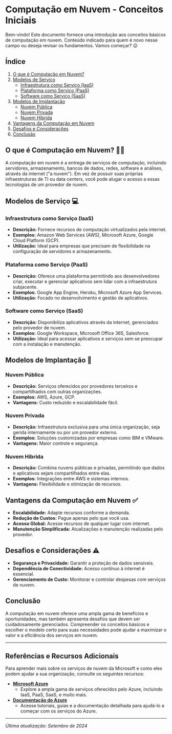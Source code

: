 # Computação em Nuvem - Conceitos Iniciais

Bem-vindo! Este documento fornece uma introdução aos conceitos básicos de computação em nuvem.
Conteúdo indicado para quem é novo nesse campo ou deseja revisar os fundamentos. Vamos começar? 😉

## Índice

1. [O que é Computação em Nuvem?](#o-que-é-computação-em-nuvem-%EF%B8%8F)
2. [Modelos de Serviço](#modelos-de-serviço-)
   - [Infraestrutura como Serviço (IaaS)](#infraestrutura-como-serviço-iaas)
   - [Plataforma como Serviço (PaaS)](#plataforma-como-serviço-paas)
   - [Software como Serviço (SaaS)](#software-como-serviço-saas)
3. [Modelos de Implantação](#modelos-de-implantação-)
   - [Nuvem Pública](#nuvem-pública)
   - [Nuvem Privada](#nuvem-privada)
   - [Nuvem Híbrida](#nuvem-híbrida)
4. [Vantagens da Computação em Nuvem](#vantagens-da-computação-em-nuvem-)
5. [Desafios e Considerações](#desafios-e-considerações-%EF%B8%8F)
6. [Conclusão](#conclusão)

## O que é Computação em Nuvem? 😶‍🌫️

A computação em nuvem é a entrega de serviços de computação, incluindo servidores, armazenamento, bancos de dados, redes, software e análises, através da internet ("a nuvem"). Em vez de possuir suas próprias infraestruturas de TI ou data centers, você pode alugar o acesso a essas tecnologias de um provedor de nuvem.

## Modelos de Serviço 💻

### Infraestrutura como Serviço (IaaS)

- **Descrição:** Fornece recursos de computação virtualizados pela internet.
- **Exemplos:** Amazon Web Services (AWS), Microsoft Azure, Google Cloud Platform (GCP).
- **Utilização:** Ideal para empresas que precisam de flexibilidade na configuração de servidores e armazenamento.

### Plataforma como Serviço (PaaS)

- **Descrição:** Oferece uma plataforma permitindo aos desenvolvedores criar, executar e gerenciar aplicativos sem lidar com a infraestrutura subjacente.
- **Exemplos:** Google App Engine, Heroku, Microsoft Azure App Services.
- **Utilização:** Focado no desenvolvimento e gestão de aplicativos.

### Software como Serviço (SaaS)

- **Descrição:** Disponibiliza aplicativos através da internet, gerenciados pelo provedor de nuvem.
- **Exemplos:** Google Workspace, Microsoft Office 365, Salesforce.
- **Utilização:** Ideal para acessar aplicativos e serviços sem se preocupar com a instalação e manutenção.

## Modelos de Implantação 🔐 

### Nuvem Pública

- **Descrição:** Serviços oferecidos por provedores terceiros e compartilhados com outras organizações.
- **Exemplos:** AWS, Azure, GCP.
- **Vantagens:** Custo reduzido e escalabilidade fácil.

### Nuvem Privada

- **Descrição:** Infraestrutura exclusiva para uma única organização, seja gerida internamente ou por um provedor externo.
- **Exemplos:** Soluções customizadas por empresas como IBM e VMware.
- **Vantagens:** Maior controle e segurança.

### Nuvem Híbrida

- **Descrição:** Combina nuvens públicas e privadas, permitindo que dados e aplicativos sejam compartilhados entre elas.
- **Exemplos:** Integrações entre AWS e sistemas internos.
- **Vantagens:** Flexibilidade e otimização de recursos.

## Vantagens da Computação em Nuvem ✅

- **Escalabilidade:** Adapte recursos conforme a demanda.
- **Redução de Custos:** Pague apenas pelo que você usa.
- **Acesso Global:** Acesse recursos de qualquer lugar com internet.
- **Manutenção Simplificada:** Atualizações e manutenção realizadas pelo provedor.

## Desafios e Considerações ⚠️

- **Segurança e Privacidade:** Garantir a proteção de dados sensíveis.
- **Dependência de Conectividade:** Acesso contínuo à internet é essencial.
- **Gerenciamento de Custo:** Monitorar e controlar despesas com serviços de nuvem.

## Conclusão

A computação em nuvem oferece uma ampla gama de benefícios e oportunidades, mas também apresenta desafios que devem ser cuidadosamente gerenciados. Compreender os conceitos básicos e escolher o modelo certo para suas necessidades pode ajudar a maximizar o valor e a eficiência dos serviços em nuvem.


___________________________

## Referências e Recursos Adicionais

Para aprender mais sobre os serviços de nuvem da Microsoft e como eles podem ajudar a sua organização, consulte os seguintes recursos:

- **[Microsoft Azure](https://azure.microsoft.com)**
  - Explore a ampla gama de serviços oferecidos pelo Azure, incluindo IaaS, PaaS, SaaS, e muito mais.
- **[Documentação do Azure](https://docs.microsoft.com/azure)**
  - Acesse tutoriais, guias e a documentação detalhada para ajudá-lo a começar com os serviços do Azure.

---

*Última atualização: Setembro de 2024*

